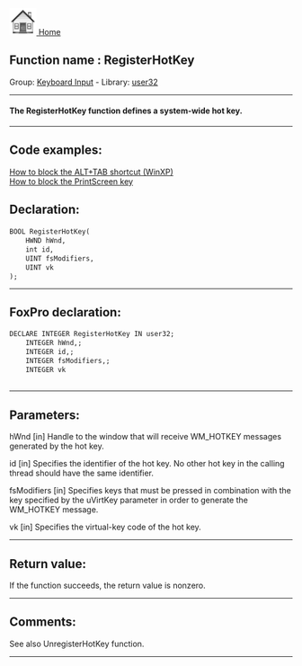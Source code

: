 [<img src="../../images/home.png"> Home ](https://github.com/VFPX/Win32API)  

## Function name : RegisterHotKey
Group: [Keyboard Input](../../functions_group.md#Keyboard_Input)  -  Library: [user32](../../libraries.md#user32)  
***  


#### The RegisterHotKey function defines a system-wide hot key. 
***  


## Code examples:
[How to block the ALT+TAB shortcut (WinXP)](../../samples/sample_432.md)  
[How to block the PrintScreen key](../../samples/sample_489.md)  

## Declaration:
```foxpro  
BOOL RegisterHotKey(
	HWND hWnd,
	int id,
	UINT fsModifiers,
	UINT vk
);  
```  
***  


## FoxPro declaration:
```foxpro  
DECLARE INTEGER RegisterHotKey IN user32;
	INTEGER hWnd,;
	INTEGER id,;
	INTEGER fsModifiers,;
	INTEGER vk
  
```  
***  


## Parameters:
hWnd
[in] Handle to the window that will receive WM_HOTKEY messages generated by the hot key. 

id
[in] Specifies the identifier of the hot key. No other hot key in the calling thread should have the same identifier.

fsModifiers
[in] Specifies keys that must be pressed in combination with the key specified by the uVirtKey parameter in order to generate the WM_HOTKEY message.

vk
[in] Specifies the virtual-key code of the hot key.  
***  


## Return value:
If the function succeeds, the return value is nonzero.  
***  


## Comments:
See also UnregisterHotKey function.  
  
***  

